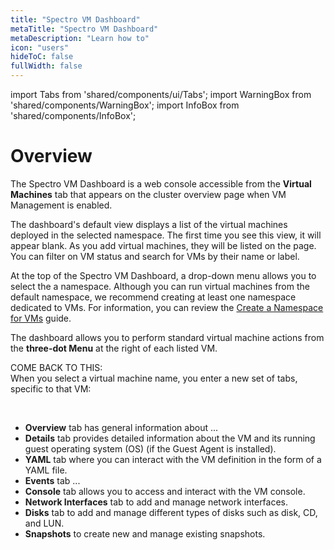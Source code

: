 ```yaml
---
title: "Spectro VM Dashboard"
metaTitle: "Spectro VM Dashboard"
metaDescription: "Learn how to"
icon: "users"
hideToC: false
fullWidth: false
---
```


import Tabs from 'shared/components/ui/Tabs';
import WarningBox from 'shared/components/WarningBox';
import InfoBox from 'shared/components/InfoBox';


# Overview

The Spectro VM Dashboard is a web console accessible from the **Virtual Machines** tab that appears on the cluster overview page when VM Management is enabled. 

The dashboard's default view displays a list of the virtual machines deployed in the selected namespace. The first time you see this view, it will appear blank. As you add virtual machines, they will be listed on the page. You can filter on VM status and search for VMs by their name or label.

At the top of the Spectro VM Dashboard, a drop-down menu allows you to select the a namespace. Although you can run virtual machines from the default namespace, we recommend creating at least one namespace dedicated to VMs. For information, you can review the [Create a Namespace for VMs](/vm-management/vm-packs-profiles/create-vm-namespace) guide.

The dashboard allows you to perform standard virtual machine actions from the **three-dot Menu** at the right of each listed VM.




COME BACK TO THIS:
<br />
When you select a virtual machine name, you enter a new set of tabs, specific to that VM:

<br />

- **Overview** tab has general information about ...
- **Details** tab provides detailed information about the VM and its running guest operating system (OS) (if the Guest Agent is installed).
- **YAML** tab where you can interact with the VM definition in the form of a YAML file.
- **Events** tab ...
- **Console** tab allows you to access and interact with the VM console.
- **Network Interfaces** tab to add and manage network interfaces.
- **Disks** tab to add and manage different types of disks such as disk, CD, and LUN. 
- **Snapshots** to create new and manage existing snapshots. 










